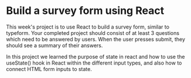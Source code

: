 # Build a survey form using React

This week's project is to use React to build a survey form, similar to typeform. Your completed project should consist of at least 3 questions which need to be answered by users. When the user presses submit, they should see a summary of their answers.

In this project we learned the purpose of state in react and how to use the useState() hook in React within the different input types, and also how to connect HTML form inputs to state.
